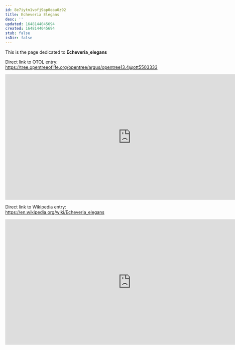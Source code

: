 ```yaml
---
id: 8e7iytn1vofj9ap0eau0z92
title: Echeveria Elegans
desc: ''
updated: 1648144045694
created: 1648144045694
stub: false
isDir: false
---
```

This is the page dedicated to **Echeveria_elegans**


Direct link to OTOL entry: https://tree.opentreeoflife.org/opentree/argus/opentree13.4@ott5503333



<html>
    <body>
    <iframe src="https://tree.opentreeoflife.org/opentree/argus/opentree13.4@ott5503333"
    width="800" height="400" frameborder="0" allowfullscreen> </iframe>
    </body>
</html>
    


Direct link to Wikipedia entry: https://en.wikipedia.org/wiki/Echeveria_elegans



<html>
    <body>
    <iframe src="https://en.wikipedia.org/wiki/Echeveria_elegans"
    width="800" height="400" frameborder="0" allowfullscreen> </iframe>
    </body>
</html>
    
